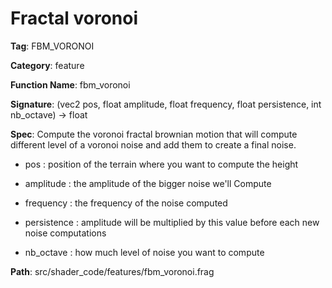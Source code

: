 # Fractal voronoi

**Tag**: FBM_VORONOI

**Category**: feature

**Function Name**: fbm_voronoi

**Signature**: (vec2 pos, float amplitude, float frequency, float persistence, int nb_octave) -> float

**Spec**: Compute the voronoi fractal brownian motion that will compute different level of a voronoi noise and add them to create a final noise.

- pos : position of the terrain where you want to compute the height

- amplitude : the amplitude of the bigger noise we'll Compute

- frequency : the frequency of the noise computed

- persistence : amplitude will be multiplied by this value before each new noise computations

- nb_octave : how much level of noise you want to compute



**Path**: src/shader_code/features/fbm_voronoi.frag